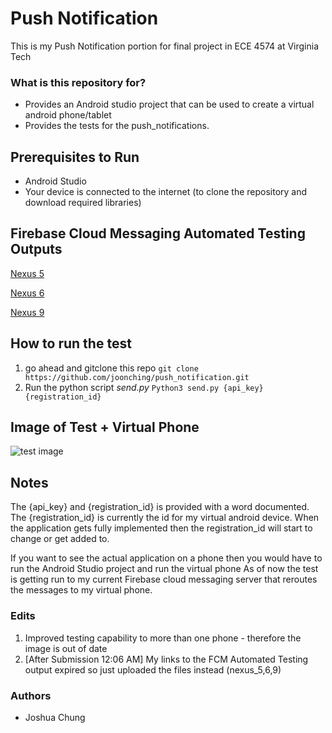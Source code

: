 # Push Notification
This is my Push Notification portion for final project in ECE 4574 at Virginia Tech

### What is this repository for? ###

* Provides an Android studio project that can be used to create a virtual android phone/tablet
* Provides the tests for the push_notifications.

## Prerequisites to Run ##
* Android Studio
* Your device is connected to the internet (to clone the repository and download required libraries)

## Firebase Cloud Messaging Automated Testing Outputs ##
[Nexus 5](https://00e9e64bac42cda73b8f8b312788b5cd765795073a8aa76fcd-apidata.googleusercontent.com/download/storage/v1/b/test-lab-b44s4yat051uz-hckq2t4i7yd2m/o/web-build_2017-04-18T00:17:45.727Z_EIqR%2FNexus5X-25-en_US-portrait%2Fbugreport.txt?qk=AD5uMEuaJA-G0TptZ2TNWYHpnwwpkB2IAPM-ORTwhjBQn3G_1fwdpazVhFRamYuOGWU786HUT_yigqte1GLU68FDXpKYoBtldXJw6F_NSTtFkec8wiy97J4CcFBbcZikyKDQoS96oNQuUZUSfTOgExMG4bPEC9jPCQWpdvZpnvh2rBiK6Og2DdyUhOCZ7wZRtVU60VWD2VBoKtmukR0Zkc3Ki55rl0Ry7JHTaAUYudQs_O0iOC-bPypiWcbLLCkn2JQKhox98Ifz4LUVSAPvjWqjPGDlYDoQxWLQXf6jzPy4D4h-AHAN-iUmyrsnWvnK4F4gBa9HmkyorvX4gFNfFqWCE27iwa3647kTn3_Wl8BOBVP511SGtiwQWmd3jKELsRlj2KWsMINVVf4BR3Kd4OB9kKPalWb5CGuql0NhYJ4ls20sT8e61ErRopcjyS-8SqBcPXFNk8aF-8We7d_RWEw0Qf9KhQiyUwhuiqcaoVBrsw9zqQi8kd5P4OXVWhb5ss5-F_ccpDeE-bYwerltal9uR8Fi8zpYAIVLISrL2NRTyw33CdBTigD7CeGyTybwd7CIDLSJYuvTkhKBMIctFmVNV_LMM3TRaN9T35HFi6GLU_otyurvT2LrXx4PhZeCEafiQmuvBhyzPoWFONeMFgrX5hnDhRMzLqsnbXQGzBMHxieFD1fnoOI8owPIHL-phaHT70-PxXc7LLAWye12wDBx6YhykQiq6Pq7UDYel8GnDBdXtGLlknJUhQb7mR79DnvErcWVfgzmVI3PKEFrcwpQEpob2C3yZHo0RZvSgfNBlRhbLy0IvigYXJB8Mz4rVk5b3X97b-dHQLySZMaaNuf3gi-1kcbHynIkxN5xGZQjoJZQia2ksIoJw3FrZDRcz06de_plNAQm)

[Nexus 6](https://00e9e64bac740465662361591844d4660c99de020bfc09baf4-apidata.googleusercontent.com/download/storage/v1/b/test-lab-b44s4yat051uz-hckq2t4i7yd2m/o/web-build_2017-04-18T00:17:45.727Z_EIqR%2FNexus6-25-en_US-portrait%2Fbugreport.txt?qk=AD5uMEt1WrkazEhLM-ajRT3h-sGeSxBhF96vuvkpQl68BWQLXDwIqqZFkhhiHxhPotGu-76BXRhq09mrjelgM9TddxTODAB3vAH9IjO9_SpS_8YCodUDzrE4BhyLdX06228ofIMZZX7Lm_AtVKBtDhaz3quX-i_DQ-qro5GZTOSggL4fcgJP6ebMneZRdTeghHjUc3GC1fMuJP77pHxkPN3G2DgURST5twALz1HoqDwTwoRjnrriBAgawOIXkI98ccmzTa0Kc2x3OO19Jey8r6fsY9Ufws2OoDF8bK2k-Jbh1igpJuAycuUCbfbdDPCRIjLnro0TNvI8thl_O3HeiP9XEvQj3qDluBGyZxpnj8S_3KnH2-ZGwG_lKIGKAhmk03gkICaMLp21zFopmQDrWXwXKaaPxugtlSUitHu1lCuV2EkqSor7oP7PuI0sr-Yv3Z__Cj1EbS90UomMAxizCwZzxxEOWEfECOiJx1I-K2DVFaEIZxsxxkSlvtVSnslKRyAq-I7fQ07XWdcuhTFPjdfrUGHRbEGnwZ9w-bUdJvvSElJw7BZ2BCz7nQoELedp6rXlJXIWfyZ2TvX0dK1lLZkzHl53gkHe8mgGJLcyoGonUyliCivbzTVdZCrxFtlhTeeM4HMqGNtNcrE8_9ItQuErX50KY0_KEpjZhVd20JPHp6LDMeE2Z8mQgySBlbDfNV09GswNMti0N_JPyqNnBLVOQ1B6V21HCG8z9VT6fKd9lyMDvl69fIL24doQoqPyuAtPDh7LfmOXdiE-5V1qDRUrDbY1SUjK3O1rmo4XhLCaxeSsQUSeUNf_7zOELxOK6zwaVLTDiEDmzRxaHBIUC0CPGZmimRMusHJY3Lhem9gF2_yKt9GLHmBiLt73cgb7tvaEM9gPxFoE)

[Nexus 9](https://00e9e64bacfba3073902cbd40998b5262d781cf32135570cdb-apidata.googleusercontent.com/download/storage/v1/b/test-lab-b44s4yat051uz-hckq2t4i7yd2m/o/web-build_2017-04-18T00:17:45.727Z_EIqR%2FNexus9-25-en_US-portrait%2Fbugreport.txt?qk=AD5uMEuuVhYPqvW1M6QfA52Aqc5sK5MdO3E5aP5mjtwcDRmVQPeHhQgMmox7QI86POsfIDj1Gv0J9lhHnutXT93G9HSai4wlTyxlXHtWmMoRW-tpH5-7SKJTZD7d1LURC4z5aWh6hsLpw6c3EdFxfCFoJE-Ke5i-Hc35O8qq0-oMmBtErDxlkiIjeDZRbDeQJiWYbaZ298bg_1emLfJHHUGLtEvvlkmoPZc11SQBMtIoc0LutpmuxaUuxDPQVoAqImZ3qbxYypyBjmuUpU7YU1qaSO6bAHOqbty_o_wYug-WOvjp1d2xFsAxu6QpwVin33rJS_qoJ7fzl3mLQzdrN0L-RAgaJltkkekppMDcTTao3O0gHCxNXV8ZI4RKDUW3xb24nOO7_fBJEvA4_eRvXJpVGqrOP0zpUGEQw3EfV3qqulUo_o8qI3TrFyX-quezXLc6fZIJ0dwuge5HQMewe40Hlk-gFnOLJm69YfDT3hR0vOaH44zqglZdCpPPBYKkH-cy85KJ8YwpGkd0gFIz6DpxxCijPsbTh5LMSgrMCMnn3GNAKyKkg0Aw5iT9HUQbY60WEYusYRSc7a5QXbMwtYYKx4mpyutD5cUGbx-Dj_N74_kL6DP5zcYGmpN2HBqKsPFXVmr-BKPYwUXJF8xT8X8shLOCRk2q04u30O0qWHIeUZe1VWlz21rH0rFfaX4REPPw2s9zo93xIgk2uAyqptvfBkEgqvqTq787-que_coR0D7X3PSE2hDQBXCdvmDbfRvw6I422o2Hkm7UAmsDXuboEplf-d-b_1y0OAQ0gU6gKaM8xGSJxtnGd_H9NOuTWwB7aY-2m415gfFngUFmeXWARA0DMhgh1WFddocyATkczUK2BStfQ5QzP_zPKt4iVWQQ93o85dWe)

## How to run the test ##
1. go ahead and gitclone this repo
`git clone https://github.com/joonching/push_notification.git`
2. Run the python script *send.py*
`Python3 send.py {api_key} {registration_id}`

## Image of Test + Virtual Phone ##
<img src='http://i.imgur.com/DVQKv4Q.png' title='test image' width='' alt='test image' />


## Notes ##
The {api_key} and {registration_id} is provided with a word documented.
The {registration_id} is currently the id for my virtual android device. 
When the application gets fully implemented then the registration_id will start to change or get added to.

If you want to see the actual application on a phone then you would have to run the Android Studio project and run the virtual phone
As of now the test is getting run to my current Firebase cloud messaging server that reroutes the messages to my virtual phone. 


### Edits ###
1. Improved testing capability to more than one phone - therefore the image is out of date
2. [After Submission 12:06 AM] My links to the FCM Automated Testing output expired so just uploaded the files instead (nexus_5,6,9)

### Authors ###

* Joshua Chung
